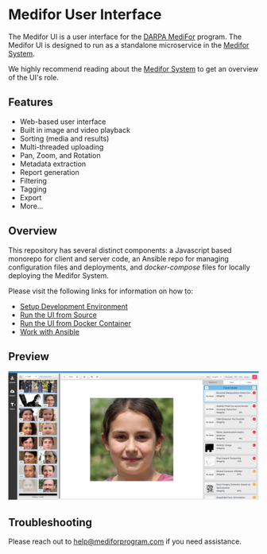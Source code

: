 # Medifor User Interface

The Medifor UI is a user interface for the [DARPA MediFor](https://www.darpa.mil/program/media-forensics) program. The Medifor UI is designed to run as a standalone microservice in the [Medifor System](https://gitlab.mediforprogram.com/medifor/medifor-how-to).

We highly recommend reading about the [Medifor System](./docs/howto.md) to get an overview of the UI's role.

## Features

- Web-based user interface
- Built in image and video playback
- Sorting (media and results)
- Multi-threaded uploading
- Pan, Zoom, and Rotation
- Metadata extraction
- Report generation
- Filtering
- Tagging
- Export
- More...

## Overview

This repository has several distinct components: a Javascript based monorepo for client and server code, an Ansible repo for managing configuration files and deployments, and _docker-compose_ files for locally deploying the Medifor System.

Please visit the following links for information on how to:

- [Setup Development Environment](./docs/setup.md)
- [Run the UI from Source](./docs/source.md)
- [Run the UI from Docker Container](./docs/docker.md)
- [Work with Ansible](./docs/ansible.md)

## Preview

![MediFor UI](/docs/images/mediforupdatedui.png "MediFor UI")

## Troubleshooting

Please reach out to [help@mediforprogram.com](help@mediforprogam.com) if you need assistance.
